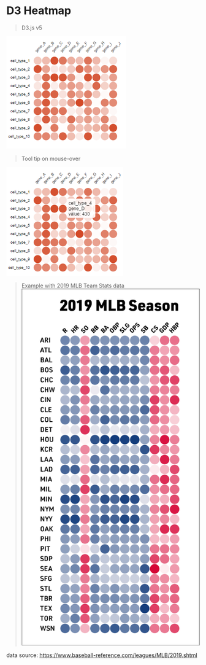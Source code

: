 # D3 Heatmap

> D3.js v5

![Screenshot](https://raw.githubusercontent.com/brudnerm/d3heatmap/master/d3heatmap_v1.0_screenshot.PNG)

> Tool tip on mouse-over

![Tooltip Screenshot](https://raw.githubusercontent.com/brudnerm/d3heatmap/master/d3heatmap_v1.0_tooltip.PNG)

> Example with 2019 MLB Team Stats data
![Tooltip Screenshot](https://raw.githubusercontent.com/brudnerm/d3heatmap/master/examples/2019-MLB.PNG)

data source: https://www.baseball-reference.com/leagues/MLB/2019.shtml
